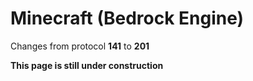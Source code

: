 # Minecraft (Bedrock Engine)

Changes from protocol **141** to **201**

__This page is still under construction__
